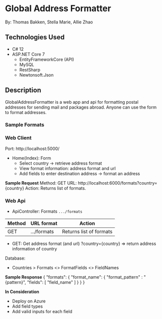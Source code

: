 # Global Address Formatter

By: Thomas Bakken, Stella Marie, Allie Zhao

## Technologies Used
- C# 12
- ASP.NET Core 7
  - EntityFrameworkCore (API)
  - MySQL
  - RestSharp
  - Newtonsoft.Json

## Description

GlobalAddressFormatter is a web app and api for formatting postal addresses for sending mail and packages abroad. Anyone can use the form to format addresses.

### Sample Formats

### Web Client
Port: http://localhost:5000/

- Home(Index): Form
  - Select country -> retrieve address format
  - View format information: address format and url
  - Add fields to enter destination address -> format an address

**Sample Request**
Method: GET
URL: http://localhost:6000/formats?country={country}
Action: Returns list of formats.

### Web Api
- ApiController: Formats ```.../formats```

| Method    | URL format        | Action                |
| --------- | ----------------- | --------------------- |
| GET       | .../formats       | Returns list of formats
- GET: Get address format (and url)
  ?country={country} => return address information of country

Database: 
- Countries > Formats <> FormatFields <> FieldNames

**Sample Response**
{
    "formats": {
        "format_name": {
            "format_pattern" : "{pattern}",
            "fields": [
                "field_name"
            ]
        }
    }
}

**In Consideration**
- Deploy on Azure
- Add field types
- Add valid inputs for each field

##